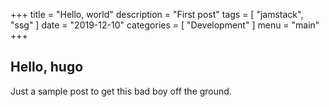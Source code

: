 +++
title = "Hello, world"
description = "First post"
tags = [
    "jamstack",
    "ssg"
]
date = "2019-12-10"
categories = [
    "Development"
]
menu = "main"
+++

## Hello, hugo

Just a sample post to get this bad boy off the ground.